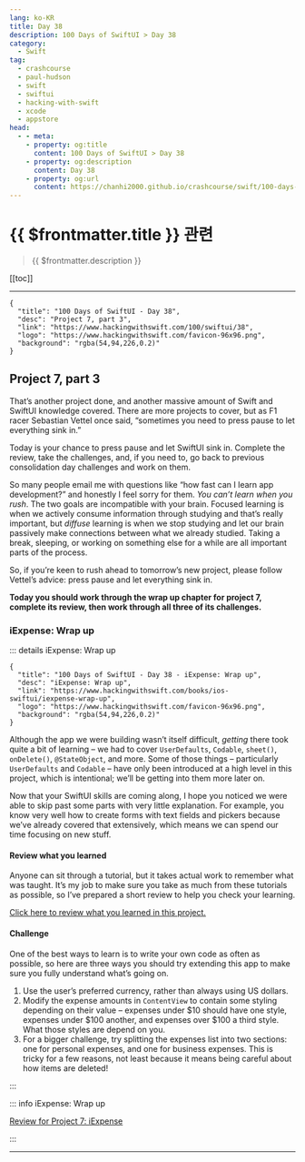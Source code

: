 ```yaml
---
lang: ko-KR
title: Day 38
description: 100 Days of SwiftUI > Day 38
category:
  - Swift
tag: 
  - crashcourse
  - paul-hudson
  - swift
  - swiftui
  - hacking-with-swift
  - xcode
  - appstore
head:
  - - meta:
    - property: og:title
      content: 100 Days of SwiftUI > Day 38
    - property: og:description
      content: Day 38
    - property: og:url
      content: https://chanhi2000.github.io/crashcourse/swift/100-days-of-swiftui/38.html
---
```


# {{ $frontmatter.title }} 관련

> {{ $frontmatter.description }}

[[toc]]

---

```component VPCard
{
  "title": "100 Days of SwiftUI - Day 38",
  "desc": "Project 7, part 3",
  "link": "https://www.hackingwithswift.com/100/swiftui/38",
  "logo": "https://www.hackingwithswift.com/favicon-96x96.png",
  "background": "rgba(54,94,226,0.2)"
}
```

## Project 7, part 3

That’s another project done, and another massive amount of Swift and SwiftUI knowledge covered. There are more projects to cover, but as F1 racer Sebastian Vettel once said, “sometimes you need to press pause to let everything sink in.”

Today is your chance to press pause and let SwiftUI sink in. Complete the review, take the challenges, and, if you need to, go back to previous consolidation day challenges and work on them.

So many people email me with questions like “how fast can I learn app development?” and honestly I feel sorry for them. _You can’t learn when you rush_. The two goals are incompatible with your brain. Focused learning is when we actively consume information through studying and that’s really important, but _diffuse_ learning is when we stop studying and let our brain passively make connections between what we already studied. Taking a break, sleeping, or working on something else for a while are all important parts of the process.

So, if you’re keen to rush ahead to tomorrow’s new project, please follow Vettel’s advice: press pause and let everything sink in.

__Today you should work through the wrap up chapter for project 7, complete its review, then work through all three of its challenges.__

### iExpense: Wrap up

::: details iExpense: Wrap up

```component VPCard
{
  "title": "100 Days of SwiftUI - Day 38 - iExpense: Wrap up",
  "desc": "iExpense: Wrap up",
  "link": "https://www.hackingwithswift.com/books/ios-swiftui/iexpense-wrap-up",
  "logo": "https://www.hackingwithswift.com/favicon-96x96.png",
  "background": "rgba(54,94,226,0.2)"
}
```

Although the app we were building wasn’t itself difficult, _getting_ there took quite a bit of learning – we had to cover `UserDefaults`, `Codable`, `sheet()`, `onDelete()`, `@StateObject`, and more. Some of those things – particularly `UserDefaults` and `Codable` – have only been introduced at a high level in this project, which is intentional; we’ll be getting into them more later on.

Now that your SwiftUI skills are coming along, I hope you noticed we were able to skip past some parts with very little explanation. For example, you know very well how to create forms with text fields and pickers because we’ve already covered that extensively, which means we can spend our time focusing on new stuff.

#### Review what you learned

Anyone can sit through a tutorial, but it takes actual work to remember what was taught. It’s my job to make sure you take as much from these tutorials as possible, so I’ve prepared a short review to help you check your learning.

[Click here to review what you learned in this project.][iexpense]

#### Challenge

One of the best ways to learn is to write your own code as often as possible, so here are three ways you should try extending this app to make sure you fully understand what’s going on.

1. Use the user’s preferred currency, rather than always using US dollars.
2. Modify the expense amounts in `ContentView` to contain some styling depending on their value – expenses under $10 should have one style, expenses under $100 another, and expenses over $100 a third style. What those styles are depend on you.
3. For a bigger challenge, try splitting the expenses list into two sections: one for personal expenses, and one for business expenses. This is tricky for a few reasons, not least because it means being careful about how items are deleted!

:::

::: info iExpense: Wrap up

[Review for Project 7: iExpense][iexpense]

:::

---

<TagLinks />

[iexpense]: https://www.hackingwithswift.com/review/ios-swiftui/iexpense